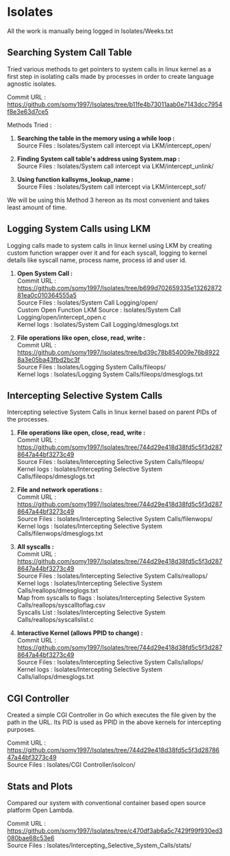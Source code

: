 # Isolates

All the work is manually being logged in Isolates/Weeks.txt

## Searching System Call Table

Tried various methods to get pointers to system calls in linux kernel as a first step in isolating calls made by processes in order to create language agnostic isolates.

Commit URL : https://github.com/somy1997/Isolates/tree/b11fe4b73011aab0e7143dcc7954f8e3e63d7ce5

Methods Tried :
    
1. **Searching the table in the memory using a while loop :**\
Source Files : Isolates/System call intercept via LKM/intercept_open/
    
1. **Finding System call table's address using System.map :**\
Source Files : Isolates/System call intercept via LKM/intercept_unlink/
    
1. **Using function kallsyms_lookup_name :**\
Source Files : Isolates/System call intercept via LKM/intercept_sof/

We will be using this Method 3 hereon as its most convenient and takes least amount of time.  

## Logging System Calls using LKM

Logging calls made to system calls in linux kernel using LKM by creating custom function wrapper over it and for each syscall, logging to kernel details like syscall name, process name, process id and user id.

1. **Open System Call :**\
Commit URL : https://github.com/somy1997/Isolates/tree/b699d702659335e1326287281ea0c010364555a5 \
Source Files                    : Isolates/System Call Logging/open/\
Custom Open Function LKM Source : Isolates/System Call Logging/open/intercept_open.c\
Kernel logs                     : Isolates/System Call Logging/dmesglogs.txt

1. **File operations like open, close, read, write :**\
Commit URL : https://github.com/somy1997/Isolates/tree/bd39c78b854009e76b89228a3e05ba43fbd2bc3f \
Source Files                    : Isolates/Logging System Calls/fileops/\
Kernel logs                     : Isolates/Logging System Calls/fileops/dmesglogs.txt

## Intercepting Selective System Calls 

Intercepting selective System Calls in linux kernel based on parent PIDs of the processes.

1. **File operations like open, close, read, write :**\
Commit URL : https://github.com/somy1997/Isolates/tree/744d29e418d38fd5c5f3d2878647a44bf3273c49 \
Source Files                    : Isolates/Intercepting Selective System Calls/fileops/\
Kernel logs                     : Isolates/Intercepting Selective System Calls/fileops/dmesglogs.txt

1. **File and network operations :**\
Commit URL : https://github.com/somy1997/Isolates/tree/744d29e418d38fd5c5f3d2878647a44bf3273c49 \
Source Files                    : Isolates/Intercepting Selective System Calls/filenwops/\
Kernel logs                     : Isolates/Intercepting Selective System Calls/filenwops/dmesglogs.txt

1. **All syscalls :**\
Commit URL : https://github.com/somy1997/Isolates/tree/744d29e418d38fd5c5f3d2878647a44bf3273c49 \
Source Files                    : Isolates/Intercepting Selective System Calls/reallops/\
Kernel logs                     : Isolates/Intercepting Selective System Calls/reallops/dmesglogs.txt\
Map from syscalls to flags      : Isolates/Intercepting Selective System Calls/reallops/syscalltoflag.csv\
Syscalls List                   : Isolates/Intercepting Selective System Calls/reallops/syscallslist.c

1. **Interactive Kernel (allows PPID to change) :**\
Commit URL : https://github.com/somy1997/Isolates/tree/744d29e418d38fd5c5f3d2878647a44bf3273c49 \
Source Files                    : Isolates/Intercepting Selective System Calls/iallops/\
Kernel logs                     : Isolates/Intercepting Selective System Calls/iallops/dmesglogs.txt

## CGI Controller

Created a simple CGI Controller in Go which executes the file given by the path in the URL. Its PID is used as PPID in the above kernels for intercepting purposes.

Commit URL : https://github.com/somy1997/Isolates/tree/744d29e418d38fd5c5f3d2878647a44bf3273c49 \
Source Files                    : Isolates/CGI Controller/isolcon/

## Stats and Plots

Compared our system with conventional container based open source platform Open Lambda.

Commit URL : https://github.com/somy1997/Isolates/tree/c470df3ab6a5c7429f99f930ed3080bae68c53e6 \
Source Files                    : Isolates/Intercepting_Selective_System_Calls/stats/